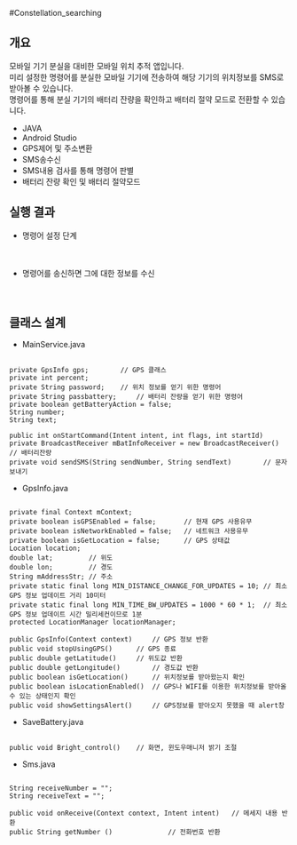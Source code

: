 #Constellation_searching

개요
-------------
모바일 기기 분실을 대비한 모바일 위치 추적 앱입니다.  
미리 설정한 명령어를 분실한 모바일 기기에 전송하여 해당 기기의 위치정보를 SMS로 받아볼 수 있습니다.  
명령어를 통해 분실 기기의 배터리 잔량을 확인하고 배터리 절약 모드로 전환할 수 있습니다.

+ JAVA
+ Android Studio
+ GPS제어 및 주소변환
+ SMS송수신
+ SMS내용 검사를 통해 명령어 판별 
+ 배터리 잔량 확인 및 배터리 절약모드

실행 결과
-------------
+ 명령어 설정 단계
<p>
  <img src="" vspace="10">
</p>

+ 명령어를 송신하면 그에 대한 정보를 수신
<p>
   <img src="" vspace="10">
</p>

클래스 설계
-------------
+ MainService.java
<pre><code>
private GpsInfo gps;		// GPS 클래스
private int percent;
private String password;	// 위치 정보를 얻기 위한 명령어
private String passbattery;		// 배터리 잔량을 얻기 위한 명령어
private boolean getBatteryAction = false;
String number;
String text;

public int onStartCommand(Intent intent, int flags, int startId) 
private BroadcastReceiver mBatInfoReceiver = new BroadcastReceiver()	// 배터리잔량
private void sendSMS(String sendNumber, String sendText)		// 문자보내기
</code></pre>

+ GpsInfo.java
<pre><code>
private final Context mContext;
private boolean isGPSEnabled = false;		// 현재 GPS 사용유무
private boolean isNetworkEnabled = false;	// 네트워크 사용유무 
private boolean isGetLocation = false;		// GPS 상태값
Location location; 
double lat; 		// 위도 
double lon; 		// 경도
String mAddressStr;	// 주소
private static final long MIN_DISTANCE_CHANGE_FOR_UPDATES = 10;	// 최소 GPS 정보 업데이트 거리 10미터 
private static final long MIN_TIME_BW_UPDATES = 1000 * 60 * 1;	// 최소 GPS 정보 업데이트 시간 밀리세컨이므로 1분
protected LocationManager locationManager;
  
public GpsInfo(Context context)		// GPS 정보 반환
public void stopUsingGPS()		// GPS 종료
public double getLatitude()		// 위도값 반환
public double getLongitude()		// 경도값 반환
public boolean isGetLocation()		// 위치정보를 받아왔는지 확인
public boolean isLocationEnabled()	// GPS나 WIFI를 이용한 위치정보를 받아올 수 있는 상태인지 확인
public void showSettingsAlert()		// GPS정보를 받아오지 못했을 때 alert창
</code></pre>

+ SaveBattery.java
<pre><code>
public void Bright_control()	// 화면, 윈도우매니저 밝기 조절
</code></pre>

+ Sms.java
<pre><code>
String receiveNumber = "";
String receiveText = "";
    
public void onReceive(Context context, Intent intent)	// 메세지 내용 반환
public String getNumber ()				// 전화번호 반환
</code></pre>
